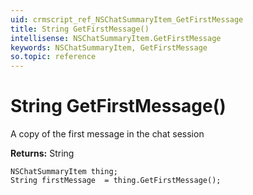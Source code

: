 ```yaml
---
uid: crmscript_ref_NSChatSummaryItem_GetFirstMessage
title: String GetFirstMessage()
intellisense: NSChatSummaryItem.GetFirstMessage
keywords: NSChatSummaryItem, GetFirstMessage
so.topic: reference
---
```


# String GetFirstMessage()

A copy of the first message in the chat session

**Returns:** String

```crmscript
NSChatSummaryItem thing;
String firstMessage  = thing.GetFirstMessage();
```

